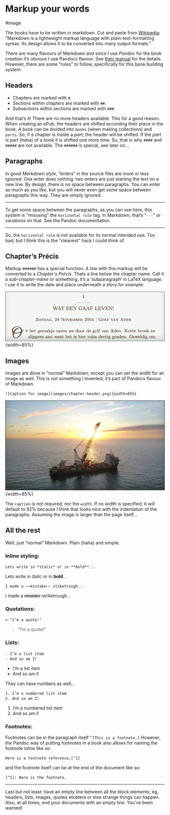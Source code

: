 # Markup your words

#image

The books have to be written in *markdown*. Cut and paste from  [Wikipedia](https://en.wikipedia.org/wiki/Markdown): “Markdown is a lightweight markup language with plain-text-formatting syntax. Its design allows it to be converted into many output formats.”

There are many flavours of Markdown and since I use *Pandoc* for the book creation it’s obvious I use Pandocs flavour. See [their manual](https://pandoc.org/MANUAL.html#pandocs-markdown) for the details. However, there are some “rules” to follow, specifically for this book building system:

## Headers

- Chapters are marked with `#`.
- Sections within chapters are marked with `##`.
- Subsections within sections are marked with `###`.

And that’s it! There are no more headers available. This for a good reason. When creating an ePub; the headers are shifted according their place in the book. A book can be divided into `books` (when making collections) and `parts`. So, if a chapter is inside a *part*; the header will be shifted. If the *part* is part (haha) of a *book* it is shifted one more time. So, that is why `####` and `#####` are not available. The `######` is special, see later on...

## Paragraphs

In good *Markdown style*, “enters” in the source files are more or less ignored. One enter does nothing; two enters are just starting the text on a new line. By design, there is no space between paragraphs. You can enter as much as you like, but you will never even get *some* space between paragraphs this way. They are simply ignored.

---

To get some space between the paragraphs, as you can see here, this system is “misusing” the `horizontal rule` tag. In Markdown, that’s “`---`” or variations on that. See the Pandoc documentation.

---

So, the `horizontal rule` is not available for its normal intended use. Too bad, but I think this is the “cleanest” hack I could think of.

## Chapter’s Précis

Markup `######` has a special function. A line with this markup will be converted to a *‌Chapter's Précis*. Thats a line below the chapter name. Call it a *sub-chapter-name* or something, it’s a ‘subparagraph’ in LaTeX language. I use it to write the date and place underneath a story for example:

![Chapter's Précis](images/chapter-precis.png){width=85%}

## Images

Images are done in “normal” Markdown; except you can set the width for an image as well. This is not something I invented; it’s part of Pandocs flavour of Markdown.

	![Caption for image](images/chapter-header.png){width=85%}

![Caption for image](images/image-sample.png){width=85%}

The `caption` is not required; nor the `width`. If no width is specified; it will default to 92% because I think that looks nice with the indentation of the paragraphs. Assuming the image is larger than the page itself...

## All the rest

Well, just “normal” Markdown. Plain (haha) and simple.

### Inline styling:

	Lets write in *italic* or in **bold**...

Lets write in *italic* or in **bold**...

	I made a ~~mistake~~ stiketrough...

I made a ~~mistake~~ striketrough...

### Quotations:

	> "I’m a quote!"

> “I’m a quote!”

### Lists:

	- I’m a list item
	- And so am I!

- I’m a list item
- And so am I!

They can have numbers as well...

	1. I’m a numbered list item
	2. And so am I!

1. I’m a numbered list item
2. And so am I!

### Footnotes:

Footnotes can be in the paragraph itself `^[This is a footnote.]` However, the Pandoc way of putting footnotes in a book also allows for naming the footnote inline like so:

	Here is a footnote reference,[^1]

and the footnote itself can be at the end of the document like so:

	[^1]: Here is the footnote.

---

Last but not least: have an empty line between all the block elements; eg, headers, lists, images, quotes etcetera or else strange things can happen. Also, at all times, end your documents with an empty line. You’ve been warned!

